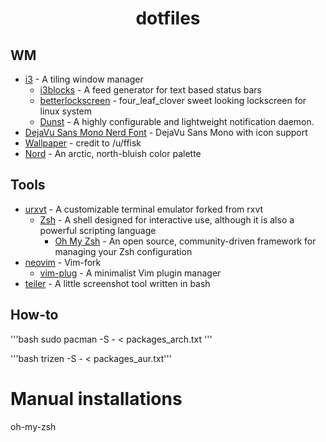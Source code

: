 <h1 align="center">dotfiles</h1>

## WM
- [i3](https://github.com/i3/i3) - A tiling window manager
    - [i3blocks](https://github.com/vivien/i3blocks) - A feed generator for text based status bars
    - [betterlockscreen](https://github.com/pavanjadhaw/betterlockscreen) - four_leaf_clover sweet looking lockscreen for linux system 
    - [Dunst](https://github.com/dunst-project/dunst) - A highly configurable and lightweight notification daemon.
- [DejaVu Sans Mono Nerd Font](https://github.com/ryanoasis/nerd-fonts) - DejaVu Sans Mono with icon support
- [Wallpaper](Alfons.png) - credit to /u/ffisk
- [Nord](https://github.com/arcticicestudio/nord) - An arctic, north-bluish color palette

## Tools
- [urxvt](http://software.schmorp.de/pkg/rxvt-unicode.html) - A customizable terminal emulator forked from rxvt
    - [Zsh](https://github.com/zsh-users/zsh) - A shell designed for interactive use, although it is also a powerful scripting language
        - [Oh My Zsh](https://github.com/robbyrussell/oh-my-zsh) - An open source, community-driven framework for managing your Zsh configuration
- [neovim](https://github.com/neovim/neovim) - Vim-fork
    - [vim-plug](https://github.com/junegunn/vim-plug) - A minimalist Vim plugin manager
- [teiler](https://github.com/carnager/teiler) - A little screenshot tool written in bash

## How-to
'''bash
sudo pacman -S - < packages_arch.txt
'''

'''bash
trizen -S - < packages_aur.txt'''
# Manual installations
oh-my-zsh
